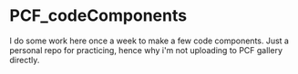 # PCF_codeComponents
I do some work here once a week to make a few code components. Just a personal repo for practicing, hence why i'm not uploading to PCF gallery directly.
